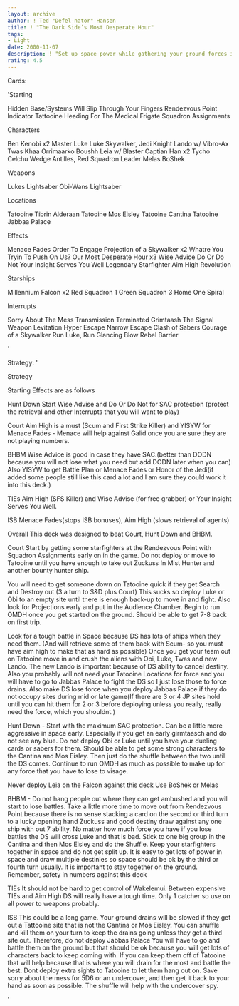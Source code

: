 ```yaml
---
layout: archive
author: ! Ted "Defel-nator" Hansen
title: ! "The Dark Side’s Most Desperate Hour"
tags:
- Light
date: 2000-11-07
description: ! "Set up space power while gathering your ground forces in you hand.  Then deploy and crush on the ground while retrieving mad force."
rating: 4.5
---
```

Cards: 

'Starting

Hidden Base/Systems Will Slip Through Your Fingers
Rendezvous Point
Indicator  Tattooine
Heading For The Medical Frigate
Squadron Assignments

Characters

Ben Kenobi x2
Master Luke
Luke Skywalker, Jedi Knight
Lando w/ Vibro-Ax
Twas Khaa
Orrimaarko
Boushh
Leia w/ Blaster
Captian Han x2
Tycho Celchu
Wedge Antilles, Red Squadron Leader
Melas
BoShek

Weapons

Lukes Lightsaber
Obi-Wans Lightsaber

Locations

Tatooine
Tibrin
Alderaan
Tatooine Mos Eisley
Tatooine Cantina
Tatooine Jabbaa Palace

Effects

Menace Fades
Order To Engage
Projection of a Skywalker x2
Whatre You Tryin To Push On Us?
Our Most Desperate Hour x3
Wise Advice
Do Or Do Not
Your Insight Serves You Well
Legendary Starfighter
Aim High
Revolution

Starships

Millennium Falcon x2
Red Squadron 1
Green Squadron 3
Home One
Spiral

Interrupts

Sorry About The Mess
Transmission Terminated
Grimtaash
The Signal
Weapon Levitation
Hyper Escape
Narrow Escape
Clash of Sabers
Courage of a Skywalker
Run Luke, Run
Glancing Blow
Rebel Barrier



'

Strategy: '

Strategy

Starting Effects are as follows

Hunt Down  Start Wise Advise and Do Or Do Not for SAC protection (protect the retrieval and other Interrupts that you will want to play)

Court Aim High is a must (Scum and First Strike Killer) and YISYW for Menace Fades - Menace will help against Galid once you are sure they are not playing numbers.

BHBM  Wise Advice is good in case they have SAC.(better than DODN because you will not lose what you need but add DODN later when you can)  Also YISYW to get Battle Plan or Menace Fades or Honor of the Jedi(if added  some people still like this card a lot and I am sure they could work it into this deck.)

TIEs  Aim High (SFS Killer) and Wise Advise (for free grabber) or Your Insight Serves You Well.

ISB Menace Fades(stops ISB bonuses), Aim High (slows retrieval of agents)

Overall   This deck was designed to beat Court, Hunt Down and BHBM.

Court	 Start by getting some starfighters at the Rendezvous Point with Squadron Assignments early on in the game.  Do not deploy or move to Tatooine until you have enough to take out Zuckuss In Mist Hunter and another bounty hunter ship.

You will need to get someone down on Tatooine quick if they get Search and Destroy out (3 a turn to S&D plus Court) This sucks so deploy Luke or Obi to an empty site until there is enough back-up to move in and fight. Also look for Projections early and put in the Audience Chamber.  Begin to run OMDH once you get started on the ground.  Should be able to get 7-8 back on first trip.

Look for a tough battle in Space because DS has lots of ships when they need them. (And will retrieve some of them back with Scum- so you must have aim high to make that as hard as possible) Once you get your team out on Tatooine move in and crush the aliens with Obi, Luke, Twas and new Lando.	The new Lando is important because of DS ability to cancel destiny.  Also you probably will not need your Tatooine Locations for force and you will have to go to Jabbas Palace to fight the DS so I just lose those to force drains.  Also make DS lose force when you deploy Jabbas Palace if they do not occupy sites during mid or late game(If there are 3 or 4 JP sites hold until you can hit them for 2 or 3 before deploying unless you really, really need the force, which you shouldnt.)

Hunt Down -  Start with the maximum SAC protection.  Can be a little more aggressive in space early.  Especially if you get an early girmtaasch and do not see any blue.  Do not deploy Obi or Luke until you have your dueling cards or sabers for them.  Should be able to get some strong characters to the Cantina and Mos Eisley.	Then just do the shuffle between the two until the DS comes.  Continue to run OMDH as much as possible to make up for any force that you have to lose to visage.

Never deploy Leia on the Falcon against this deck Use BoShek or Melas

BHBM -	Do not hang people out where they can get ambushed and you will start to lose battles.	Take a little more time to move out from Rendezvous Point because there is no sense stacking a card on the second or third turn to a lucky opening hand Zuckuss and good destiny draw against any one ship with out 7 ability.	No matter how much force you have if you lose battles the DS will cross Luke and that is bad.  Stick to one big group in the Cantina and then Mos Eisley and do the Shuffle.  Keep your starfighters together in space and do not get split up.  It is easy to get lots of power in space and draw multiple destinies so space should be ok by the third or fourth turn usually.  It is important to stay together on the ground.  Remember, safety in numbers against this deck

TIEs  It should not be hard to get control of Wakelemui.  Between expensive TIEs and Aim High DS will really have a tough time.  Only 1 catcher so use on all power to weapons probably.

ISB  This could be a long game. Your ground drains will be slowed if they get out a Tattooine site that is not the Cantina or Mos Eisley.  You can shuffle and kill them on your turn to keep the drains going unless they get a third site out.  Therefore, do not deploy Jabbas Palace  You will have to go and battle them on the ground but that should be ok because you will get lots of characters back to keep coming with.	If you can keep them off of Tatooine that will help because that is where you will drain for the most and battle the best.  Dont deploy extra sights to Tatooine to let them hang out on.  Save sorry about the mess for 5D6 or an undercover, and then get it back to your hand as soon as possible.  The shuffle will help with the undercover spy.





'